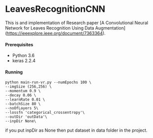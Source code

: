 # LeavesRecognitionCNN

This is and implementation of Research paper [A Convolutional Neural Network for Leaves Recognition Using Data Augmentation]
(https://ieeexplore.ieee.org/document/7363364).

#### Prerequisites
* Python 3.6
* keras 2.2.4
#### Running

```
python main-run-vr.py --numEpochs 100 \
--imgSize (256,256) \
--momentum 0.9 \
--decay 0.06 \
--learnRate 0.01 \
--batchSize 80 \
--noOfLayers 5\
--lossfn 'categorical_crossentropy'\
--outDir 'outData'\
--inpDir None\
```
if you put inpDir as None then put dataset in data folder in the project.